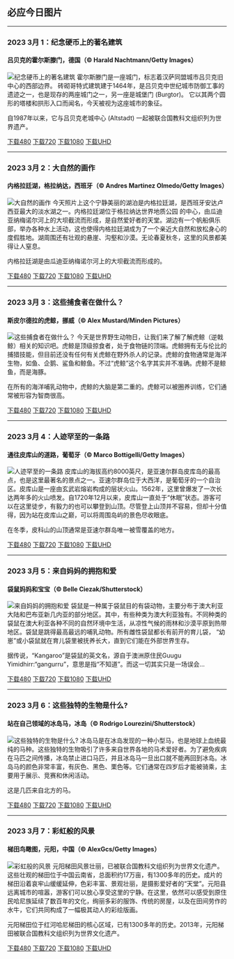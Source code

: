 ## 必应今日图片

---
### 2023 3月 1：纪念硬币上的著名建筑
#### 吕贝克的霍尔斯滕门，德国（© Harald Nachtmann/Getty Images）
![纪念硬币上的著名建筑](https://cn.bing.com/th?id=OHR.LuebeckCityGate_ZH-CN4618826141_800x480.jpg&rf=LaDigue_800x480.jpg "纪念硬币上的著名建筑")
霍尔斯滕门是一座城门，标志着汉萨同盟城市吕贝克旧中心的西部边界。 砖砌哥特式建筑建于1464年，是吕贝克中世纪城市防御工事的遗迹之一，也是现存的两座城门之一，另一座是城堡门 (Burgtor)。 它以其两个圆形的塔楼和拱形入口而闻名，今天被视为这座城市的象征。

自1987年以来，它与吕贝克老城中心 (Altstadt) 一起被联合国教科文组织列为世界遗产。

[下载480](https://cn.bing.com/th?id=OHR.LuebeckCityGate_ZH-CN4618826141_800x480.jpg&rf=LaDigue_800x480.jpg "吕贝克的霍尔斯滕门，德国")
[下载720](https://cn.bing.com/th?id=OHR.LuebeckCityGate_ZH-CN4618826141_1024x768.jpg&rf=LaDigue_1024x768.jpg "吕贝克的霍尔斯滕门，德国")
[下载1080](https://cn.bing.com/th?id=OHR.LuebeckCityGate_ZH-CN4618826141_1920x1080.jpg&rf=LaDigue_1920x1080.jpg "吕贝克的霍尔斯滕门，德国")
[下载UHD](https://cn.bing.com/th?id=OHR.LuebeckCityGate_ZH-CN4618826141_UHD.jpg&rf=LaDigue_UHD.jpg "吕贝克的霍尔斯滕门，德国")


---
### 2023 3月 2：大自然的画作
#### 内格拉廷湖，格拉纳达，西班牙（© Andres Martinez Olmedo/Getty Images）
![大自然的画作](https://cn.bing.com/th?id=OHR.NegratinSpain_ZH-CN5916944876_800x480.jpg&rf=LaDigue_800x480.jpg "大自然的画作")
今天照片上这个宁静美丽的湖泊是内格拉廷湖，是西班牙安达卢西亚最大的淡水湖之一。内格拉廷湖位于格拉纳达世界地质公园 的中心，由瓜迪亚纳梅诺尔河上的大坝截流而形成，是自然爱好者的天堂。湖边有一个帆船俱乐部，举办各种水上活动，这也使得内格拉廷湖成为了一个亲近大自然和放松身心的度假胜地。湖周围还有壮观的悬崖、沟壑和沙漠。无论春夏秋冬，这里的风景都美得让人窒息。

内格拉廷湖是由瓜迪亚纳梅诺尔河上的大坝截流而形成的。

[下载480](https://cn.bing.com/th?id=OHR.NegratinSpain_ZH-CN5916944876_800x480.jpg&rf=LaDigue_800x480.jpg "内格拉廷湖，格拉纳达，西班牙")
[下载720](https://cn.bing.com/th?id=OHR.NegratinSpain_ZH-CN5916944876_1024x768.jpg&rf=LaDigue_1024x768.jpg "内格拉廷湖，格拉纳达，西班牙")
[下载1080](https://cn.bing.com/th?id=OHR.NegratinSpain_ZH-CN5916944876_1920x1080.jpg&rf=LaDigue_1920x1080.jpg "内格拉廷湖，格拉纳达，西班牙")
[下载UHD](https://cn.bing.com/th?id=OHR.NegratinSpain_ZH-CN5916944876_UHD.jpg&rf=LaDigue_UHD.jpg "内格拉廷湖，格拉纳达，西班牙")


---
### 2023 3月 3：这些捕食者在做什么？
#### 斯皮尔德拉的虎鲸，挪威（© Alex Mustard/Minden Pictures）
![这些捕食者在做什么？](https://cn.bing.com/th?id=OHR.OrcaNorway_ZH-CN6101327628_800x480.jpg&rf=LaDigue_800x480.jpg "这些捕食者在做什么？")
今天是世界野生动物日，让我们来了解了解虎鲸（逆戟鲸）相关的知识吧。虎鲸是顶级掠食者，处于食物链的顶端。虎鲸拥有无与伦比的捕猎技能，但目前还没有任何有关虎鲸在野外杀人的记录。虎鲸的食物通常是海洋生物，如鱼、企鹅、鲨鱼和鲸鱼。不过“虎鲸”这个名字其实并不准确。虎鲸不是鲸鱼，而是海豚。

在所有的海洋哺乳动物中，虎鲸的大脑是第二重的。虎鲸可以被圈养训练，它们通常被形容为智商很高。

[下载480](https://cn.bing.com/th?id=OHR.OrcaNorway_ZH-CN6101327628_800x480.jpg&rf=LaDigue_800x480.jpg "斯皮尔德拉的虎鲸，挪威")
[下载720](https://cn.bing.com/th?id=OHR.OrcaNorway_ZH-CN6101327628_1024x768.jpg&rf=LaDigue_1024x768.jpg "斯皮尔德拉的虎鲸，挪威")
[下载1080](https://cn.bing.com/th?id=OHR.OrcaNorway_ZH-CN6101327628_1920x1080.jpg&rf=LaDigue_1920x1080.jpg "斯皮尔德拉的虎鲸，挪威")
[下载UHD](https://cn.bing.com/th?id=OHR.OrcaNorway_ZH-CN6101327628_UHD.jpg&rf=LaDigue_UHD.jpg "斯皮尔德拉的虎鲸，挪威")


---
### 2023 3月 4：人迹罕至的一条路
#### 通往皮库山的道路，葡萄牙（© Marco Bottigelli/Getty Images）
![人迹罕至的一条路](https://cn.bing.com/th?id=OHR.PicoVolcano_ZH-CN6865997792_800x480.jpg&rf=LaDigue_800x480.jpg "人迹罕至的一条路")
皮库山的海拔高约8000英尺，是亚速尔群岛皮库岛的最高点，也是这里最著名的景点之一。亚速尔群岛位于大西洋，是葡萄牙的一个自治区。皮库山是一座由玄武岩熔岩构成的层状火山。1562年，这里曾爆发了一次长达两年多的火山喷发。自1720年12月以来，皮库山一直处于“休眠”状态。游客可以在这里徒步，有毅力的也可以攀登到山顶。尽管登上山顶并不容易，但却十分值得，因为站在皮库山之巅，可以将周围岛屿的景色尽收眼底。

在冬季，皮科山的山顶通常是亚速尔群岛唯一被雪覆盖的地方。

[下载480](https://cn.bing.com/th?id=OHR.PicoVolcano_ZH-CN6865997792_800x480.jpg&rf=LaDigue_800x480.jpg "通往皮库山的道路，葡萄牙")
[下载720](https://cn.bing.com/th?id=OHR.PicoVolcano_ZH-CN6865997792_1024x768.jpg&rf=LaDigue_1024x768.jpg "通往皮库山的道路，葡萄牙")
[下载1080](https://cn.bing.com/th?id=OHR.PicoVolcano_ZH-CN6865997792_1920x1080.jpg&rf=LaDigue_1920x1080.jpg "通往皮库山的道路，葡萄牙")
[下载UHD](https://cn.bing.com/th?id=OHR.PicoVolcano_ZH-CN6865997792_UHD.jpg&rf=LaDigue_UHD.jpg "通往皮库山的道路，葡萄牙")


---
### 2023 3月 5：来自妈妈的拥抱和爱
#### 袋鼠妈妈和宝宝（© Belle Ciezak/Shutterstock）
![来自妈妈的拥抱和爱](https://cn.bing.com/th?id=OHR.HuggingKanga_ZH-CN1045131695_800x480.jpg&rf=LaDigue_800x480.jpg "来自妈妈的拥抱和爱")
袋鼠是一种属于袋鼠目的有袋动物，主要分布于澳大利亚大陆和巴布亚新几内亚的部分地区。其中，有些种类为澳大利亚独有。不同种类的袋鼠在澳大利亚各种不同的自然环境中生活，从凉性气候的雨林和沙漠平原到热带地区。袋鼠是跳得最高最远的哺乳动物。所有雌性袋鼠都长有前开的育儿袋， “幼崽”或小袋鼠就在育儿袋里被抚养长大，直到它们能在外部世界生存。

据传说，“Kangaroo”是袋鼠的英文名，源自于澳洲原住民Guugu Yimidhirr:“gangurru”，意思是指“不知道”。而这一切其实只是一场误会...

[下载480](https://cn.bing.com/th?id=OHR.HuggingKanga_ZH-CN1045131695_800x480.jpg&rf=LaDigue_800x480.jpg "袋鼠妈妈和宝宝")
[下载720](https://cn.bing.com/th?id=OHR.HuggingKanga_ZH-CN1045131695_1024x768.jpg&rf=LaDigue_1024x768.jpg "袋鼠妈妈和宝宝")
[下载1080](https://cn.bing.com/th?id=OHR.HuggingKanga_ZH-CN1045131695_1920x1080.jpg&rf=LaDigue_1920x1080.jpg "袋鼠妈妈和宝宝")
[下载UHD](https://cn.bing.com/th?id=OHR.HuggingKanga_ZH-CN1045131695_UHD.jpg&rf=LaDigue_UHD.jpg "袋鼠妈妈和宝宝")


---
### 2023 3月 6：这些独特的生物是什么?
#### 站在自己领域的冰岛马，冰岛（© Rodrigo Lourezini/Shutterstock）
![这些独特的生物是什么?](https://cn.bing.com/th?id=OHR.IcelandHorses_ZH-CN7213041152_800x480.jpg&rf=LaDigue_800x480.jpg "这些独特的生物是什么?")
冰岛马是在冰岛发现的一种小型马，也是地球上血统最纯的马种。这些独特的生物吸引了许多来自世界各地的马术爱好者。为了避免疾病在马匹之间传播，冰岛禁止进口马匹，并且冰岛马一旦出口就不能再回到冰岛。冰岛马的颜色非常丰富，有灰色、黑色、栗色等。它们通常在四岁后才能被骑乘，主要用于展示、竞赛和休闲活动。

这是几匹来自北方的马。

[下载480](https://cn.bing.com/th?id=OHR.IcelandHorses_ZH-CN7213041152_800x480.jpg&rf=LaDigue_800x480.jpg "站在自己领域的冰岛马，冰岛")
[下载720](https://cn.bing.com/th?id=OHR.IcelandHorses_ZH-CN7213041152_1024x768.jpg&rf=LaDigue_1024x768.jpg "站在自己领域的冰岛马，冰岛")
[下载1080](https://cn.bing.com/th?id=OHR.IcelandHorses_ZH-CN7213041152_1920x1080.jpg&rf=LaDigue_1920x1080.jpg "站在自己领域的冰岛马，冰岛")
[下载UHD](https://cn.bing.com/th?id=OHR.IcelandHorses_ZH-CN7213041152_UHD.jpg&rf=LaDigue_UHD.jpg "站在自己领域的冰岛马，冰岛")


---
### 2023 3月 7：彩虹般的风景
#### 梯田鸟瞰图，元阳，中国（© AlexGcs/Getty Images）
![彩虹般的风景](https://cn.bing.com/th?id=OHR.YuanyangChina_ZH-CN7360249295_800x480.jpg&rf=LaDigue_800x480.jpg "彩虹般的风景")
元阳梯田风景壮丽，已被联合国教科文组织列为世界文化遗产。这些壮观的梯田位于中国云南省，总面积约17万亩，有1300多年的历史。成片的梯田沿着哀牢山缓缓延伸，色彩丰富、景观壮丽，是摄影爱好者的“天堂”。元阳县远离城市的喧嚣，游客们可以放心享受这里的宁静。在这里，依然可以感受到原住民哈尼族延续了数百年的文化，绚丽多彩的服饰、传统的房屋，以及在田间劳作的水牛，它们共同构成了一幅极其动人的彩绘版画。

元阳梯田位于红河哈尼梯田的核心区域，已有1300多年的历史。2013年，元阳梯田被联合国教科文组织列为世界文化遗产。

[下载480](https://cn.bing.com/th?id=OHR.YuanyangChina_ZH-CN7360249295_800x480.jpg&rf=LaDigue_800x480.jpg "梯田鸟瞰图，元阳，中国")
[下载720](https://cn.bing.com/th?id=OHR.YuanyangChina_ZH-CN7360249295_1024x768.jpg&rf=LaDigue_1024x768.jpg "梯田鸟瞰图，元阳，中国")
[下载1080](https://cn.bing.com/th?id=OHR.YuanyangChina_ZH-CN7360249295_1920x1080.jpg&rf=LaDigue_1920x1080.jpg "梯田鸟瞰图，元阳，中国")
[下载UHD](https://cn.bing.com/th?id=OHR.YuanyangChina_ZH-CN7360249295_UHD.jpg&rf=LaDigue_UHD.jpg "梯田鸟瞰图，元阳，中国")
